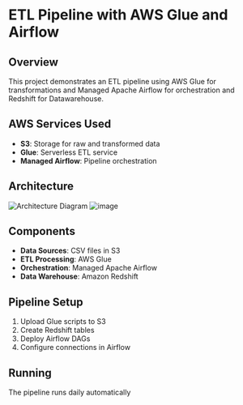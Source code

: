 # ETL Pipeline with AWS Glue and Airflow

## Overview
This project demonstrates an ETL pipeline using AWS Glue for transformations and Managed Apache Airflow for orchestration and Redshift for Datawarehouse.

## AWS Services Used
- **S3**: Storage for raw and transformed data
- **Glue**: Serverless ETL service
- **Managed Airflow**: Pipeline orchestration

## Architecture
![Architecture Diagram](architecture.png)
![image](https://github.com/user-attachments/assets/8b8991bb-99d6-435b-84b2-d484460ff1d8)

## Components
- **Data Sources**: CSV files in S3
- **ETL Processing**: AWS Glue
- **Orchestration**: Managed Apache Airflow
- **Data Warehouse**: Amazon Redshift

## Pipeline Setup
1. Upload Glue scripts to S3
2. Create Redshift tables
3. Deploy Airflow DAGs
4. Configure connections in Airflow

## Running
The pipeline runs daily automatically
